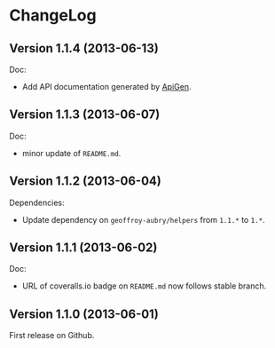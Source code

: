 ChangeLog
=========


## Version 1.1.4 (2013-06-13)

Doc:

  - Add API documentation generated by [ApiGen](http://apigen.org/).
  
## Version 1.1.3 (2013-06-07)

Doc:

  - minor update of `README.md`.
  
## Version 1.1.2 (2013-06-04)

Dependencies:

  - Update dependency on `geoffroy-aubry/helpers` from `1.1.*` to `1.*`.

## Version 1.1.1 (2013-06-02)

Doc:

  - URL of coveralls.io badge on `README.md` now follows stable branch.

## Version 1.1.0 (2013-06-01)

First release on Github.
